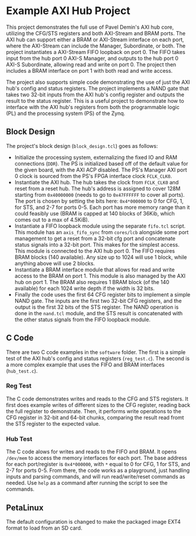 # Example AXI Hub Project

This project demonstrates the full use of Pavel Demin's AXI hub core, utilizing the CFG/STS registers and both AXI-Stream and BRAM ports. The AXI hub can support either a BRAM or AXI-Stream interface on each port, where the AXI-Stream can include the Manager, Subordinate, or both. The project instantiates a AXI-Stream FIFO loopback on port 0. The FIFO takes input from the hub port 0 AXI-S Manager, and outputs to the hub port 0 AXI-S Subordinate, allowing read and write on port 0. The project then includes a BRAM interface on port 1 with both read and write access.

The project also supports simple code demonstrating the use of just the AXI hub's config and status registers. The project implements a NAND gate that takes two 32-bit inputs from the AXI hub's config register and outputs the result to the status register. This is a useful project to demonstrate how to interface with the AXI hub's registers from both the programmable logic (PL) and the processing system (PS) of the Zynq.

## Block Design

The project's block design (`block_design.tcl`) goes as follows:
- Initialize the processing system, externalizing the fixed IO and RAM connections (`DDR`). The PS is initialized based off of the default value for the given board, with the AXI ACP disabled. The PS's Manager AXI port 0 clock is sourced from the PS's FPGA interface clock `FCLK_CLK0`.
- Instantiate the AXI hub. The hub takes the clock from `FCLK_CLK0` and reset from a reset hub. The hub's address is assigned to cover 128M starting from `0x40000000` (needs to go to `0x47FFFFFF` to cover all ports). The port is chosen by setting the bits here: `0x4*000000` to 0 for CFG, 1, for STS, and 2-7 for ports 0-5. Each port has more memory range than it could feasibly use (BRAM is capped at 140 blocks of 36Kib, which comes out to a max of 4.5KiB). 
- Instantiate a FIFO loopback module using the separate `fifo.tcl` script. This module has an `axis_fifo_sync` from `cores/lcb` alongside some port management to get a reset from a 32-bit cfg port and concatenate status signals into a 32-bit port. This makes for the simplest access. This module is connected to the AXI hub port 0. The FIFO requires BRAM blocks (140 available). Any size up to 1024 will use 1 block, while anything above will use 2 blocks.
- Instantiate a BRAM interface module that allows for read and write access to the BRAM on port 1. This module is also managed by the AXI hub on port 1. The BRAM also requires 1 BRAM block (of the 140 available) for each 1024 write depth if the width is 32 bits.
- Finally the code uses the first 64 CFG register bits to implement a simple NAND gate. The inputs are the first two 32-bit CFG registers, and the output is the first 32 bits of the STS register. The NAND operation is done in the `nand.tcl` module, and the STS result is concatenated with the other status signals from the FIFO loopback module.

## C Code

There are two C code examples in the `software` folder. The first is a simple test of the AXI hub's config and status registers (`reg_test.c`). The second is a more complex example that uses the FIFO and BRAM interfaces (`hub_test.c`).

### Reg Test

The C code demonstrates writes and reads to the CFG and STS registers. It first does example writes of different sizes to the CFG register, reading back the full register to demonstrate. Then, it performs write operations to the CFG register in 32-bit and 64-bit chunks, comparing the result read fromt the STS register to the expected value.

### Hub Test

The C code alows for writes and reads to the FIFO and BRAM. It opens `/dev/mem` to access the memory interfaces for each port. The base address for each port/register is `0x4*000000`, with `*` equal to 0 for CFG, 1 for STS, and 2-7 for ports 0-5. From there, the code works as a playground, just handling inputs and parsing commands, and will run read/write/reset commands as needed. Use `help` as a command after running the script to see the commands.

## PetaLinux

The default configuration is changed to make the packaged image EXT4 format to load from an SD card. 
